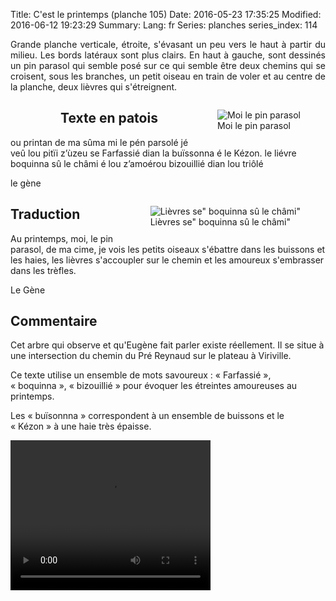 Title: C'est le printemps (planche 105)
Date: 2016-05-23 17:35:25
Modified: 2016-06-12 19:23:29
Summary: 
Lang: fr
Series: planches
series_index: 114

<p style="text-align:justify;">Grande planche verticale, étroite,
s'évasant un peu vers le haut à partir du milieu. Les bords latéraux
sont plus clairs. En haut à gauche, sont dessinés un pin parasol qui
semble posé sur ce qui semble être deux chemins qui se croisent, sous
les branches, un petit oiseau en train de voler et au centre de la
planche, deux lièvres qui s'étreignent.</p>

<figure class="image-block" style="float: left;">
  <img alt="" src="{static}/images/planche_105.png">
  <figcaption style="max-width: 171px"></figcaption>
</figure>

<figure class="image-block" style="float: right;">
  <img alt="Moi le pin parasol" src="{static}/images/planche_105_detail_dessin_arbre.png">
  <figcaption style="max-width: 193px">Moi le pin parasol</figcaption>
</figure>

## Texte en patois

ou printan de ma sûma mi le pén parsolé jé veû lou pitïi z’ùzeu se
Farfassié dian la buïssonna é le Kézon. le liévre boquinna sû le châmi
é lou z’amoérou bizouillié dian lou triôlé

le gène

<figure class="image-block" style="float: right;">
  <img alt="Lièvres se&quot; boquinna sû le châmi&quot;" src="{static}/images/planche_105_detail_dessin_lievres.png">
  <figcaption style="max-width: 600px">Lièvres se&quot; boquinna sû le châmi&quot;</figcaption>
</figure>

## Traduction

Au printemps, moi, le pin parasol, de ma cime, je vois les petits
oiseaux s'ébattre dans les buissons et les haies, les lièvres
s'accoupler sur le chemin et les amoureux s'embrasser dans les
trèfles.

Le Gène

## Commentaire

Cet arbre qui observe et qu'Eugène fait parler existe réellement. Il
se situe à une intersection du chemin du Pré Reynaud sur le plateau à
Viriville.

Ce texte utilise un ensemble de mots savoureux : « Farfassié »,
« boquinna », « bizouillié » pour évoquer les étreintes amoureuses au
printemps.

Les « buïsonnna » correspondent à un ensemble de buissons et le
« Kézon » à une haie très épaisse.

<video width="320" height="240" controls>
  <source src="https://d1njpgd0ygatdn.cloudfront.net/video_105-2.mp4" type="video/mp4">
</video>
